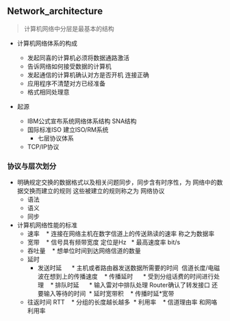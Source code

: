 ## Network_architecture
> 计算机网络中分层是最基本的结构

* 计算机网络体系的构成
  * 发起同喜的计算机必须将数据通路激活
  * 告诉网络如何接受数据的计算机
  * 发起通信的计算机确认对方是否开机 连接正确
  * 应用程序不清楚对方已经准备
  * 格式相同处理意
  
* 起源
  * IBM公式宣布系统网络体系结构 SNA结构 
  * 国际标准ISO 建立ISO/RM系统
     * 七层协议体系
   * TCP/IP协议
  

### 协议与层次划分

* 明确规定交换的数据格式以及相关问题同步，同步含有时序性，为 网络中的数据交换而建立的规则
  这些被建立的规则称之为 网络协议
  * 语法
  * 语义
  * 同步
  
* 计算机网络性能的标准
  * 速率
    * 连接在网络主机在数字信道上的传送熟读的速率 称之为数据率
  * 宽带
    * 信号具有频带宽度 定位是Hz
    * 最高速度率 bit/s
  * 吞吐量
    * 想单位时间到达网络信道的数量
  * 延时
    * 发送时延 
      * 主机或者路由器发送数据所需要的时间  信道长度/电磁波在想到上的传播速度
    * 传播延时
      * 受到分组话费的时间进行处理
    * 排队时延
      * 输入雷对中排队处理 Router确认了转发接口 还要输入等待的时间
  * 延时宽带积 
    * 传播时延*宽带
   * 往返时间 RTT
    * 分组的长度越长越多
  * 利用率
    * 信道理由率 和网咯利用率

 
